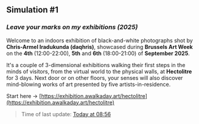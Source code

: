 ## Simulation #1
### *Leave your marks on my exhibitions (2025)*   

Welcome to an indoors exhibition of black-and-white photographs shot by __Chris-Armel Iradukunda (daqhris)__, showcased during __Brussels Art Week__ on the __4th__ (12:00-22:00), __5th__ and __6th__ (18:00-21:00) of __September 2025__.  

It's a couple of 3-dimensional exhibitions walking their first steps in the minds of visitors, from the virtual world to the physical walls, at __Hectolitre__ for 3 days. Next door or on other floors, your senses will also discover mind-blowing works of art presented by five artists-in-residence.    

Start here → [https://exhibition.awalkaday.art/hectolitre](https://exhibition.awalkaday.art/hectolitre)  

> Time of last update: [Today at 08:56](https://github.com/awalkaday/exhibition/commits/main/README.md)  
